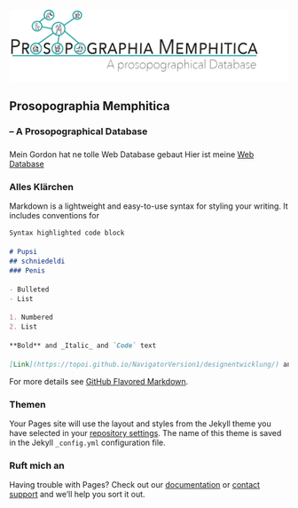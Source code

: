 ![Image](https://github.com/anneherz/ProM/blob/master/Logo_Vs%202.jpg)

## Prosopographia Memphitica 
### – A Prosopographical Database

###
###

Mein Gordon hat ne tolle Web Database gebaut
Hier ist meine [Web Database](https://topoi.github.io/NavigatorVersion1/designentwicklung/) 
###
###
### Alles Klärchen



Markdown is a lightweight and easy-to-use syntax for styling your writing. It includes conventions for

```markdown
Syntax highlighted code block

# Pupsi
## schniedeldi
### Penis

- Bulleted
- List

1. Numbered
2. List

**Bold** and _Italic_ and `Code` text

[Link](https://topoi.github.io/NavigatorVersion1/designentwicklung/) and ![Image](src)
```

For more details see [GitHub Flavored Markdown](https://guides.github.com/features/mastering-markdown/).

### Themen

Your Pages site will use the layout and styles from the Jekyll theme you have selected in your [repository settings](https://github.com/anneherz/ProM/settings). The name of this theme is saved in the Jekyll `_config.yml` configuration file.

### Ruft mich an

Having trouble with Pages? Check out our [documentation](https://help.github.com/categories/github-pages-basics/) or [contact support](https://github.com/contact) and we’ll help you sort it out.

